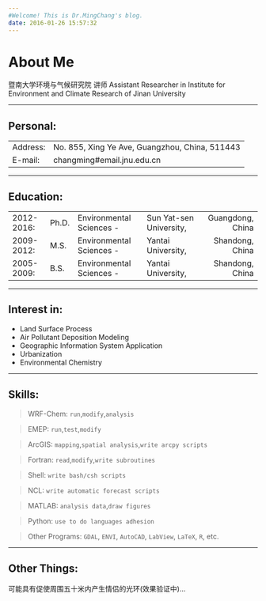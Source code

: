 ```yaml
---
#Welcome! This is Dr.MingChang's blog.
date: 2016-01-26 15:57:32
---
```

# About Me

暨南大学环境与气候研究院 讲师
Assistant Researcher in Institute for Environment and Climate Research of Jinan University

---
## Personal:

|                   |                                                                |
| ----------------- |:---------------------------------------------------------------|
| Address:          | No. 855, Xing Ye Ave, Guangzhou, China, 511443                 |
| E-mail:           | changming#email.jnu.edu.cn                                     |

---
## Education:

|               |                   |                          |                        |                  |
| ------------- |:------------------|--------------------------|------------------------|-----------------:|
| 2012-2016:	| Ph.D.             | Environmental Sciences - | Sun Yat-sen University,|Guangdong, China  |
| 2009-2012:	| M.S.              | Environmental Sciences - | Yantai University,     |Shandong, China   |
| 2005-2009: 	| B.S.		    | Environmental Sciences - | Yantai University,     |Shandong, China   |

---
## Interest in:

* Land Surface Process
* Air Pollutant Deposition Modeling
* Geographic Information System Application
* Urbanization
* Environmental Chemistry

---
## Skills:

> WRF-Chem: `run`,`modify`,`analysis`

> EMEP: `run`,`test`,`modify`

> ArcGIS: `mapping`,`spatial analysis`,`write arcpy scripts`

> Fortran: `read`,`modify`,`write subroutines`

> Shell: `write bash/csh scripts`

> NCL: `write automatic forecast scripts`

> MATLAB: `analysis data`,`draw figures`

> Python: `use to do languages adhesion` 

> Other Programs: `GDAL`, `ENVI`, `AutoCAD`, `LabView`, `LaTeX`, `R`, etc. 

---
## Other Things:

可能具有促使周围五十米内产生情侣的光环(效果验证中)...

